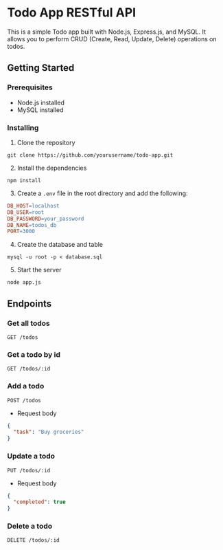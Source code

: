  Todo App RESTful API
====================

This is a simple Todo app built with Node.js, Express.js, and MySQL. It allows you to perform CRUD (Create, Read, Update, Delete) operations on todos.

Getting Started
---------------

### Prerequisites

* Node.js installed
* MySQL installed

### Installing

1. Clone the repository
```
git clone https://github.com/yourusername/todo-app.git
```
2. Install the dependencies
```
npm install
```
3. Create a `.env` file in the root directory and add the following:
```makefile
DB_HOST=localhost
DB_USER=root
DB_PASSWORD=your_password
DB_NAME=todos_db
PORT=3000
```
4. Create the database and table
```
mysql -u root -p < database.sql
```
5. Start the server
```
node app.js
```
Endpoints
---------

### Get all todos

`GET /todos`

### Get a todo by id

`GET /todos/:id`

### Add a todo

`POST /todos`

* Request body
```json
{
  "task": "Buy groceries"
}
```
### Update a todo

`PUT /todos/:id`

* Request body
```json
{
  "completed": true
}
```
### Delete a todo

`DELETE /todos/:id`

